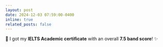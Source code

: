 ```yaml
---
layout: post
date: 2024-12-03 07:59:00-0400
inline: true
related_posts: false
---
```


📜 I got my **IELTS Academic certificate** with an overall **7.5 band score**! ✨  

